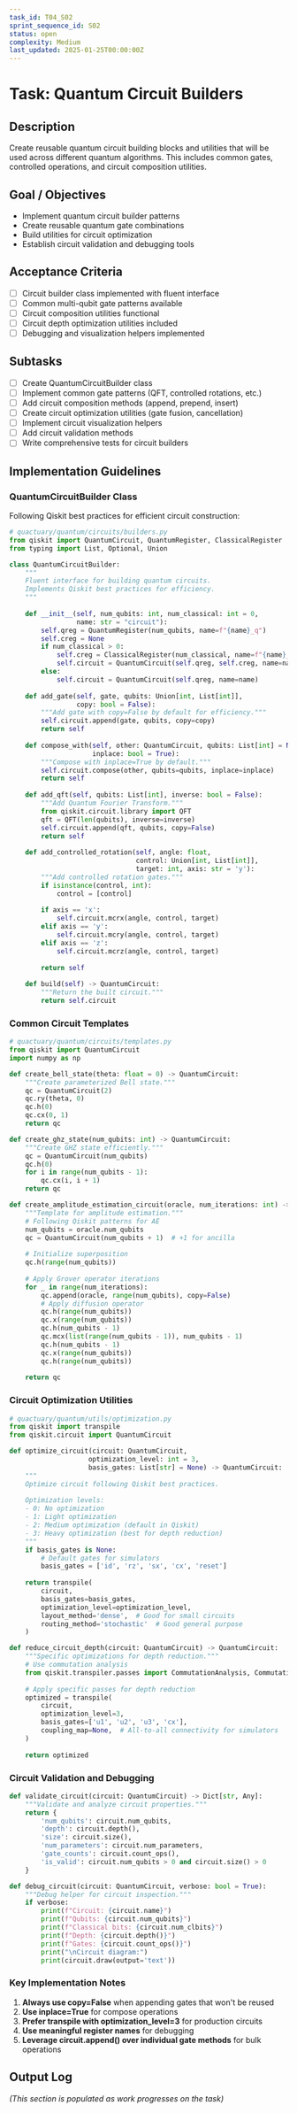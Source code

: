```yaml
---
task_id: T04_S02
sprint_sequence_id: S02
status: open
complexity: Medium
last_updated: 2025-01-25T00:00:00Z
---
```


# Task: Quantum Circuit Builders

## Description
Create reusable quantum circuit building blocks and utilities that will be used across different quantum algorithms. This includes common gates, controlled operations, and circuit composition utilities.

## Goal / Objectives
- Implement quantum circuit builder patterns
- Create reusable quantum gate combinations
- Build utilities for circuit optimization
- Establish circuit validation and debugging tools

## Acceptance Criteria
- [ ] Circuit builder class implemented with fluent interface
- [ ] Common multi-qubit gate patterns available
- [ ] Circuit composition utilities functional
- [ ] Circuit depth optimization utilities included
- [ ] Debugging and visualization helpers implemented

## Subtasks
- [ ] Create QuantumCircuitBuilder class
- [ ] Implement common gate patterns (QFT, controlled rotations, etc.)
- [ ] Add circuit composition methods (append, prepend, insert)
- [ ] Create circuit optimization utilities (gate fusion, cancellation)
- [ ] Implement circuit visualization helpers
- [ ] Add circuit validation methods
- [ ] Write comprehensive tests for circuit builders

## Implementation Guidelines

### QuantumCircuitBuilder Class
Following Qiskit best practices for efficient circuit construction:

```python
# quactuary/quantum/circuits/builders.py
from qiskit import QuantumCircuit, QuantumRegister, ClassicalRegister
from typing import List, Optional, Union

class QuantumCircuitBuilder:
    """
    Fluent interface for building quantum circuits.
    Implements Qiskit best practices for efficiency.
    """
    
    def __init__(self, num_qubits: int, num_classical: int = 0, 
                 name: str = "circuit"):
        self.qreg = QuantumRegister(num_qubits, name=f"{name}_q")
        self.creg = None
        if num_classical > 0:
            self.creg = ClassicalRegister(num_classical, name=f"{name}_c")
            self.circuit = QuantumCircuit(self.qreg, self.creg, name=name)
        else:
            self.circuit = QuantumCircuit(self.qreg, name=name)
    
    def add_gate(self, gate, qubits: Union[int, List[int]], 
                 copy: bool = False):
        """Add gate with copy=False by default for efficiency."""
        self.circuit.append(gate, qubits, copy=copy)
        return self
    
    def compose_with(self, other: QuantumCircuit, qubits: List[int] = None,
                     inplace: bool = True):
        """Compose with inplace=True by default."""
        self.circuit.compose(other, qubits=qubits, inplace=inplace)
        return self
    
    def add_qft(self, qubits: List[int], inverse: bool = False):
        """Add Quantum Fourier Transform."""
        from qiskit.circuit.library import QFT
        qft = QFT(len(qubits), inverse=inverse)
        self.circuit.append(qft, qubits, copy=False)
        return self
    
    def add_controlled_rotation(self, angle: float, 
                                control: Union[int, List[int]], 
                                target: int, axis: str = 'y'):
        """Add controlled rotation gates."""
        if isinstance(control, int):
            control = [control]
        
        if axis == 'x':
            self.circuit.mcrx(angle, control, target)
        elif axis == 'y':
            self.circuit.mcry(angle, control, target)
        elif axis == 'z':
            self.circuit.mcrz(angle, control, target)
        
        return self
    
    def build(self) -> QuantumCircuit:
        """Return the built circuit."""
        return self.circuit
```

### Common Circuit Templates
```python
# quactuary/quantum/circuits/templates.py
from qiskit import QuantumCircuit
import numpy as np

def create_bell_state(theta: float = 0) -> QuantumCircuit:
    """Create parameterized Bell state."""
    qc = QuantumCircuit(2)
    qc.ry(theta, 0)
    qc.h(0)
    qc.cx(0, 1)
    return qc

def create_ghz_state(num_qubits: int) -> QuantumCircuit:
    """Create GHZ state efficiently."""
    qc = QuantumCircuit(num_qubits)
    qc.h(0)
    for i in range(num_qubits - 1):
        qc.cx(i, i + 1)
    return qc

def create_amplitude_estimation_circuit(oracle, num_iterations: int) -> QuantumCircuit:
    """Template for amplitude estimation."""
    # Following Qiskit patterns for AE
    num_qubits = oracle.num_qubits
    qc = QuantumCircuit(num_qubits + 1)  # +1 for ancilla
    
    # Initialize superposition
    qc.h(range(num_qubits))
    
    # Apply Grover operator iterations
    for _ in range(num_iterations):
        qc.append(oracle, range(num_qubits), copy=False)
        # Apply diffusion operator
        qc.h(range(num_qubits))
        qc.x(range(num_qubits))
        qc.h(num_qubits - 1)
        qc.mcx(list(range(num_qubits - 1)), num_qubits - 1)
        qc.h(num_qubits - 1)
        qc.x(range(num_qubits))
        qc.h(range(num_qubits))
    
    return qc
```

### Circuit Optimization Utilities
```python
# quactuary/quantum/utils/optimization.py
from qiskit import transpile
from qiskit.circuit import QuantumCircuit

def optimize_circuit(circuit: QuantumCircuit, 
                    optimization_level: int = 3,
                    basis_gates: List[str] = None) -> QuantumCircuit:
    """
    Optimize circuit following Qiskit best practices.
    
    Optimization levels:
    - 0: No optimization
    - 1: Light optimization
    - 2: Medium optimization (default in Qiskit)
    - 3: Heavy optimization (best for depth reduction)
    """
    if basis_gates is None:
        # Default gates for simulators
        basis_gates = ['id', 'rz', 'sx', 'cx', 'reset']
    
    return transpile(
        circuit,
        basis_gates=basis_gates,
        optimization_level=optimization_level,
        layout_method='dense',  # Good for small circuits
        routing_method='stochastic'  # Good general purpose
    )

def reduce_circuit_depth(circuit: QuantumCircuit) -> QuantumCircuit:
    """Specific optimizations for depth reduction."""
    # Use commutation analysis
    from qiskit.transpiler.passes import CommutationAnalysis, CommutativeCancellation
    
    # Apply specific passes for depth reduction
    optimized = transpile(
        circuit,
        optimization_level=3,
        basis_gates=['u1', 'u2', 'u3', 'cx'],
        coupling_map=None,  # All-to-all connectivity for simulators
    )
    
    return optimized
```

### Circuit Validation and Debugging
```python
def validate_circuit(circuit: QuantumCircuit) -> Dict[str, Any]:
    """Validate and analyze circuit properties."""
    return {
        'num_qubits': circuit.num_qubits,
        'depth': circuit.depth(),
        'size': circuit.size(),
        'num_parameters': circuit.num_parameters,
        'gate_counts': circuit.count_ops(),
        'is_valid': circuit.num_qubits > 0 and circuit.size() > 0
    }

def debug_circuit(circuit: QuantumCircuit, verbose: bool = True):
    """Debug helper for circuit inspection."""
    if verbose:
        print(f"Circuit: {circuit.name}")
        print(f"Qubits: {circuit.num_qubits}")
        print(f"Classical bits: {circuit.num_clbits}")
        print(f"Depth: {circuit.depth()}")
        print(f"Gates: {circuit.count_ops()}")
        print("\nCircuit diagram:")
        print(circuit.draw(output='text'))
```

### Key Implementation Notes
1. **Always use copy=False** when appending gates that won't be reused
2. **Use inplace=True** for compose operations
3. **Prefer transpile with optimization_level=3** for production circuits
4. **Use meaningful register names** for debugging
5. **Leverage circuit.append() over individual gate methods** for bulk operations

## Output Log
*(This section is populated as work progresses on the task)*